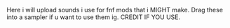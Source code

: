 Here i will upload sounds i use for fnf mods that i MIGHT make.
Drag these into a sampler if u want to use them ig.
CREDIT IF YOU USE.
